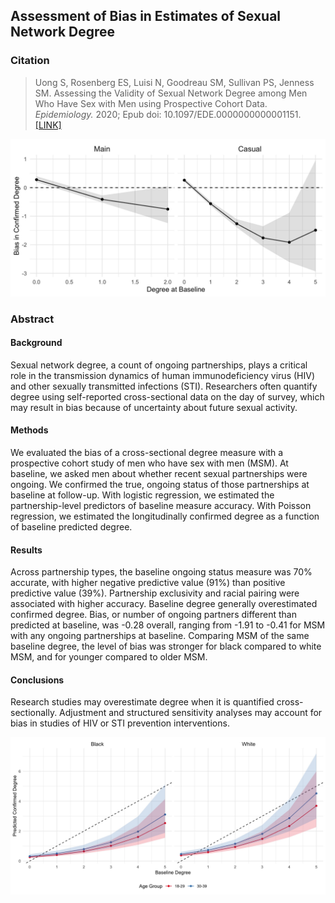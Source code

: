 ## Assessment of Bias in Estimates of Sexual Network Degree


### Citation

> Uong S, Rosenberg ES, Luisi N, Goodreau SM, Sullivan PS, Jenness SM. Assessing the Validity of Sexual Network Degree among Men Who Have Sex with Men using Prospective Cohort Data. _Epidemiology._ 2020; Epub doi: 10.1097/EDE.0000000000001151. [[LINK]](https://www.ncbi.nlm.nih.gov/pubmed/31809340)

![Figure 1](https://github.com/EpiModel/NetDegBias/blob/master/Fig1.jpg)

### Abstract

#### Background 	
Sexual network degree, a count of ongoing partnerships, plays a critical role in the transmission dynamics of human immunodeficiency virus (HIV) and other sexually transmitted infections (STI). Researchers often quantify degree using self-reported cross-sectional data on the day of survey, which may result in bias because of uncertainty about future sexual activity.

#### Methods 	
We evaluated the bias of a cross-sectional degree measure with a prospective cohort study of men who have sex with men (MSM). At baseline, we asked men about whether recent sexual partnerships were ongoing. We confirmed the true, ongoing status of those partnerships at baseline at follow-up. With logistic regression, we estimated the partnership-level predictors of baseline measure accuracy. With Poisson regression, we estimated the longitudinally confirmed degree as a function of baseline predicted degree.

#### Results 	
Across partnership types, the baseline ongoing status measure was 70% accurate, with higher negative predictive value (91%) than positive predictive value (39%). Partnership exclusivity and racial pairing were associated with higher accuracy. Baseline degree generally overestimated confirmed degree. Bias, or number of ongoing partners different than predicted at baseline, was -0.28 overall, ranging from -1.91 to -0.41 for MSM with any ongoing partnerships at baseline. Comparing MSM of the same baseline degree, the level of bias was stronger for black compared to white MSM, and for younger compared to older MSM.

#### Conclusions 	
Research studies may overestimate degree when it is quantified cross-sectionally. Adjustment and structured sensitivity analyses may account for bias in studies of HIV or STI prevention interventions.

![Figure 1](https://github.com/EpiModel/NetDegBias/blob/master/Fig2.jpg)

